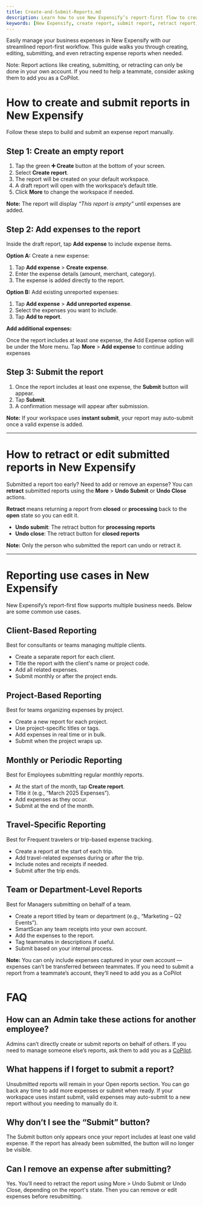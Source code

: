 ```yaml
---
title: Create-and-Submit-Reports.md
description: Learn how to use New Expensify’s report-first flow to create, edit, submit, and retract expense reports.
keywords: [New Expensify, create report, submit report, retract report, undo submit, undo close, add expenses, fix report]
---
```


Easily manage your business expenses in New Expensify with our streamlined report-first workflow. This guide walks you through creating, editing, submitting, and even retracting expense reports when needed.

Note: Report actions like creating, submitting, or retracting can only be done in your own account. If you need to help a teammate, consider asking them to add you as a CoPilot. 

# How to create and submit reports in New Expensify

Follow these steps to build and submit an expense report manually.

## Step 1: Create an empty report

1. Tap the green **➕ Create** button at the bottom of your screen.
2. Select **Create report**.
3. The report will be created on your default workspace.
4. A draft report will open with the workspace’s default title.
5. Click **More** to change the workspace if needed.

**Note:** The report will display *“This report is empty”* until expenses are added.

## Step 2: Add expenses to the report

Inside the draft report, tap **Add expense** to include expense items.

**Option A:** Create a new expense:

1. Tap **Add expense** > **Create expense**.
2. Enter the expense details (amount, merchant, category).
3. The expense is added directly to the report.

**Option B:** Add existing unreported expenses:

1. Tap **Add expense** > **Add unreported expense**.
2. Select the expenses you want to include.
3. Tap **Add to report**.

**Add additional expenses:**

Once the report includes at least one expense, the Add Expense option will be under the More menu. Tap **More** > **Add expense** to continue adding expenses

## Step 3: Submit the report

1. Once the report includes at least one expense, the **Submit** button will appear.
2. Tap **Submit**.
3. A confirmation message will appear after submission.

**Note:** If your workspace uses **instant submit**, your report may auto-submit once a valid expense is added.

---

# How to retract or edit submitted reports in New Expensify

Submitted a report too early? Need to add or remove an expense? You can **retract** submitted reports using the **More** > **Undo Submit** or **Undo Close** actions.

**Retract** means returning a report from **closed** or **processing** back to the **open** state so you can edit it.

- **Undo submit**: The retract button for **processing reports**
- **Undo close**: The retract button for **closed reports**

**Note:** Only the person who submitted the report can undo or retract it.

---

# Reporting use cases in New Expensify

New Expensify’s report-first flow supports multiple business needs. Below are some common use cases.

## Client-Based Reporting

Best for consultants or teams managing multiple clients.

- Create a separate report for each client.
- Title the report with the client's name or project code.
- Add all related expenses.
- Submit monthly or after the project ends.

## Project-Based Reporting

Best for teams organizing expenses by project.

- Create a new report for each project.
- Use project-specific titles or tags.
- Add expenses in real time or in bulk.
- Submit when the project wraps up.

## Monthly or Periodic Reporting

Best for Employees submitting regular monthly reports.

- At the start of the month, tap **Create report**.
- Title it (e.g., “March 2025 Expenses”).
- Add expenses as they occur.
- Submit at the end of the month.

## Travel-Specific Reporting

Best for Frequent travelers or trip-based expense tracking.

- Create a report at the start of each trip.
- Add travel-related expenses during or after the trip.
- Include notes and receipts if needed.
- Submit after the trip ends.

## Team or Department-Level Reports

Best for Managers submitting on behalf of a team.

 - Create a report titled by team or department (e.g., “Marketing – Q2 Events”).
 - SmartScan any team receipts into your own account.
 - Add the expenses to the report.
 - Tag teammates in descriptions if useful.
 - Submit based on your internal process.

**Note:** You can only include expenses captured in your own account — expenses can’t be transferred between teammates. If you need to submit a report from a teammate’s account, they’ll need to add you as a CoPilot

# FAQ

## How can an Admin take these actions for another employee?

Admins can’t directly create or submit reports on behalf of others. If you need to manage someone else’s reports, ask them to add you as a [CoPilot](https://docs.expensify.com/en/articles/6823838-use-copilot-access-to-manage-someone-else-s-account).

## What happens if I forget to submit a report?

Unsubmitted reports will remain in your Open reports section. You can go back any time to add more expenses or submit when ready. If your workspace uses instant submit, valid expenses may auto-submit to a new report without you needing to manually do it. 

## Why don’t I see the “Submit” button?

The Submit button only appears once your report includes at least one valid expense. If the report has already been submitted, the button will no longer be visible.

## Can I remove an expense after submitting?

Yes. You’ll need to retract the report using More > Undo Submit or Undo Close, depending on the report's state. Then you can remove or edit expenses before resubmitting.
